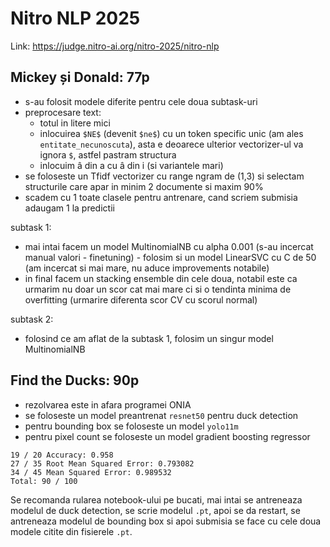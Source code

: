 # Nitro NLP 2025

Link: https://judge.nitro-ai.org/nitro-2025/nitro-nlp

## Mickey și Donald: 77p

- s-au folosit modele diferite pentru cele doua subtask-uri
- preprocesare text:
  - totul in litere mici
  - inlocuirea `$NE$` (devenit `$ne$`) cu un token specific unic (am ales `entitate_necunoscuta`), asta e deoarece ulterior vectorizer-ul va ignora `$`, astfel pastram structura
  - inlocuim â din a cu â din i (si variantele mari)
- se foloseste un Tfidf vectorizer cu range ngram de (1,3) si selectam structurile care apar in minim 2 documente si maxim 90%
- scadem cu 1 toate clasele pentru antrenare, cand scriem submisia adaugam 1 la predictii

subtask 1:

- mai intai facem un model MultinomialNB cu alpha 0.001 (s-au incercat manual valori - finetuning) - folosim si un model LinearSVC cu C de 50 (am incercat si mai mare, nu aduce improvements notabile)
- in final facem un stacking ensemble din cele doua, notabil este ca urmarim nu doar un scor cat mai mare ci si o tendinta minima de overfitting (urmarire diferenta scor CV cu scorul normal)

subtask 2:

- folosind ce am aflat de la subtask 1, folosim un singur model MultinomialNB

## Find the Ducks: 90p

- rezolvarea este in afara programei ONIA
- se foloseste un model preantrenat `resnet50` pentru duck detection
- pentru bounding box se foloseste un model `yolo11m`
- pentru pixel count se foloseste un model gradient boosting regressor

```
19 / 20 Accuracy: 0.958
27 / 35 Root Mean Squared Error: 0.793082
34 / 45 Mean Squared Error: 0.989532
Total: 90 / 100
```

Se recomanda rularea notebook-ului pe bucati, mai intai se antreneaza modelul de duck detection, se scrie modelul `.pt`, apoi se da restart, se antreneaza modelul de bounding box si apoi submisia se face cu cele doua modele citite din fisierele `.pt`.
